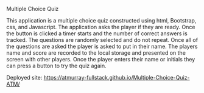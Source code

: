 Multiple Choice Quiz

This application is a multiple choice quiz constructed using html, Bootstrap, css, and Javascript. The application asks the player if they are ready. Once the button is clicked a timer starts and the number of correct answers is tracked. The questions are randomly selected and do not repeat. Once all of the questions are asked the player is asked to put in their name. The players name and score are recorded to the local storage and presented on the screen with other players. Once the player enters their name or initials they can press a button to try the quiz again.

Deployed site: https://atmurray-fullstack.github.io/Multiple-Choice-Quiz-ATM/